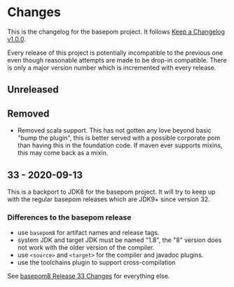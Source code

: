 # Changes

This is the changelog for the basepom project. It follows [Keep a Changelog v1.0.0](http://keepachangelog.com/en/1.0.0/).

Every release of this project is potentially incompatible to the previous one even though reasonable attempts are made to be drop-in compatible. There is only a major version number which is incremented with every release.

## Unreleased

## Removed

* Removed scala support. This has not gotten any love beyond basic "bump the plugin", this is better served with a possible corporate pom than having this in the foundation code. If maven ever supports mixins, this may come back as a mixin.

## 33 - 2020-09-13

This is a backport to JDK8 for the basepom project. It will try to keep up with the regular basepom releases which are JDK9+ since version 32.

### Differences to the basepom release

* use `basepom8` for artifact names and release tags.
* system JDK and target JDK must be named "1.8", the "8" version does not work with the older version of the compiler.
* use `<source>` and `<target>` for the compiler and javadoc plugins.
* use the toolchains plugin to support cross-compilation

See [basepom8 Release 33 Changes](https://github.com/basepom/basepom/blob/master/CHANGES.md#33---2020-09-13) for everything else.
